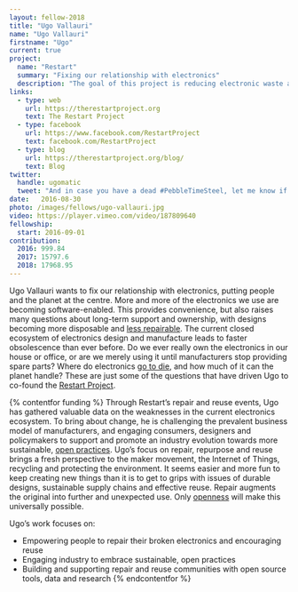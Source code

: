 ```yaml
---
layout: fellow-2018
title: "Ugo Vallauri"
name: "Ugo Vallauri"
firstname: "Ugo"
current: true
project:
  name: "Restart"
  summary: "Fixing our relationship with electronics"
  description: "The goal of this project is reducing electronic waste and promoting repair, reuse and sustainability."
links:
  - type: web
    url: https://therestartproject.org
    text: The Restart Project
  - type: facebook
    url: https://www.facebook.com/RestartProject
    text: facebook.com/RestartProject
  - type: blog
    url: https://therestartproject.org/blog/
    text: Blog
twitter:
  handle: ugomatic
  tweet: "And in case you have a dead #PebbleTimeSteel, let me know if you'd like to send me its battery to try bring mine back from the dead :-)"
date:   2016-08-30
photo: /images/fellows/ugo-vallauri.jpg
video: https://player.vimeo.com/video/187809640
fellowship:
  start: 2016-09-01
contribution:
  2016: 999.84
  2017: 15797.6
  2018: 17968.95 
---
```

Ugo Vallauri wants to fix our relationship with electronics, putting people and the planet at the centre. More and more of the electronics we use are becoming software-enabled. This provides convenience, but also raises many questions about long-term support and ownership, with designs becoming more disposable and [less repairable](http://www.smithsonianmag.com/innovation/fight-right-repair-180959764/?no-ist). The current closed ecosystem of electronics design and manufacture leads to faster obsolescence than ever before. Do we ever really own the electronics in our house or office, or are we merely using it until manufacturers stop providing spare parts? Where do electronics [go to die](http://www.bbc.co.uk/news/business-35244018), and how much of it can the planet handle? These are just some of the questions that have driven Ugo to co-found the [Restart Project](https://therestartproject.org/). 

{% contentfor funding %}
Through Restart’s repair and reuse events, Ugo has gathered valuable data on the weaknesses in the current electronics ecosystem. To bring about change, he is challenging the prevalent business model of manufacturers, and engaging consumers, designers and policymakers to support and promote an industry evolution towards more sustainable, [open practices](https://shuttleworthfoundation.org/thinking/2014/05/15/thinking-how-of-open/). Ugo’s focus on repair, repurpose and reuse brings a fresh perspective to the maker movement, the Internet of Things, recycling and protecting the environment. It seems easier and more fun to keep creating new things than it is to get to grips with issues of durable designs, sustainable supply chains and effective reuse. Repair augments the original into further and unexpected use. Only [openness](https://shuttleworthfoundation.org/thinking/2014/01/15/thinking-openness/) will make this universally possible.

Ugo’s work focuses on: 

- Empowering people to repair their broken electronics and encouraging reuse 
- Engaging industry to embrace sustainable, open practices
- Building and supporting repair and reuse communities with open source tools, data and research
{% endcontentfor %}